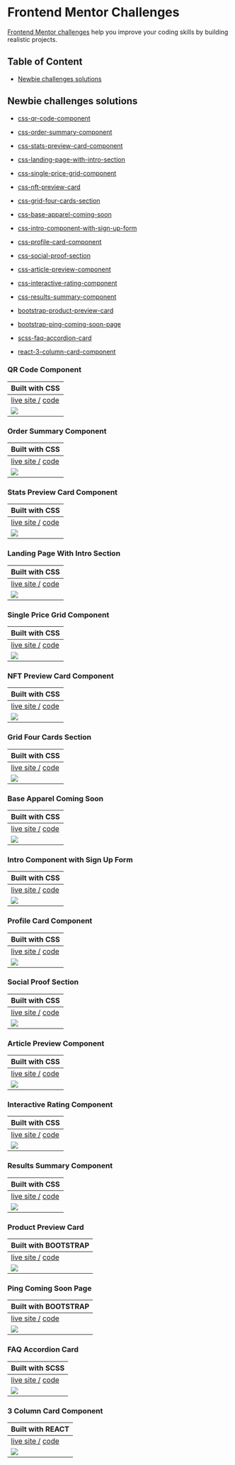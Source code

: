 # Frontend Mentor Challenges

[Frontend Mentor challenges](https://www.frontendmentor.io/) help you improve your coding skills by building realistic projects.


## Table of Content

- [Newbie challenges solutions](#newbie-challenges-solutions)


## Newbie challenges solutions

- [css-qr-code-component](#qr-code-component)
- [css-order-summary-component](#order-summary-component)
- [css-stats-preview-card-component](#stats-preview-card-component)
- [css-landing-page-with-intro-section](#landing-page-with-intro-section)
- [css-single-price-grid-component](#single-price-grid-component)
- [css-nft-preview-card](#nft-preview-card-component)
- [css-grid-four-cards-section](#grid-four-cards-section)
- [css-base-apparel-coming-soon](#base-apparel-coming-soon)
- [css-intro-component-with-sign-up-form](#intro-component-with-sign-up-form)
- [css-profile-card-component](#profile-card-component)
- [css-social-proof-section](#social-proof-section)
- [css-article-preview-component](#article-preview-component)
- [css-interactive-rating-component](#interactive-rating-component)
- [css-results-summary-component](#results-summary-component)

- [bootstrap-product-preview-card](#product-preview-card)
- [bootstrap-ping-coming-soon-page](#ping-coming-soon-page)
- [scss-faq-accordion-card](#faq-accordion-card)
- [react-3-column-card-component](#3-column-card-component)



### QR Code Component 
| Built with CSS |
| :---         |  
| [live site /](https://amansgz.github.io/css-qr-code-component/)  [code](https://github.com/amansgz/css-qr-code-component)  |
| ![](./images/qr-preview.png) |

### Order Summary Component
| Built with CSS |
| :---         |    
| [live site /](https://amansgz.github.io/css-order-summary-component/)  [code](https://github.com/amansgz/css-order-summary-component)  | 
| ![](./images/order-preview.png)   | 


### Stats Preview Card Component
| Built with CSS |
| :---         |    
| [live site /](https://amansgz.github.io/css-stats-preview-card-component/)  [code](https://github.com/amansgz/css-stats-preview-card-component)  | 
| ![](./images/stats-preview.png)   | 

### Landing Page With Intro Section
| Built with CSS |
| :---         |    
| [live site /](https://amansgz.github.io/css-landing-page-with-intro-section/)  [code](https://github.com/amansgz/css-landing-page-with-intro-section)  | 
| ![](./images/landing-preview.png)   | 

### Single Price Grid Component
| Built with CSS |
| :---         |    
| [live site /](https://amansgz.github.io/css-single-price-grid-component/)  [code](https://github.com/amansgz/css-single-price-grid-component)  | 
| ![](./images/single-preview.png)   | 

### NFT Preview Card Component
| Built with CSS |
| :---         |  
| [live site /](https://amansgz.github.io/css-nft-preview-card/)  [code](https://github.com/amansgz/css-nft-preview-card)  | 
| ![](./images/nft-preview.png)   | 


### Grid Four Cards Section
| Built with CSS |
| :---         |    
| [live site /](https://amansgz.github.io/css-grid-four-cards-section/)  [code](https://github.com/amansgz/css-grid-four-cards-section)  | 
| ![](./images/4cards-preview.png)   | 

### Base Apparel Coming Soon
| Built with CSS |
| :---         |    
| [live site /](https://amansgz.github.io/css-base-apparel-coming-soon/)  [code](https://github.com/amansgz/css-base-apparel-coming-soon)  | 
| ![](./images/base-preview.png)   | 

### Intro Component with Sign Up Form
| Built with CSS |
| :---         |    
| [live site /](https://amansgz.github.io/css-intro-component-with-sign-up-form/)  [code](https://github.com/amansgz/css-intro-component-with-sign-up-form)  | 
| ![](./images/intro-preview.png)   | 

### Profile Card Component
| Built with CSS |
| :---         |    
| [live site /](https://amansgz.github.io/css-profile-card-component/)  [code](https://github.com/amansgz/css-profile-card-component)  | 
| ![](./images/profile-preview.png)   | 

### Social Proof Section
| Built with CSS |
| :---         |    
| [live site /](https://amansgz.github.io/css-social-proof-section/)  [code](https://github.com/amansgz/css-social-proof-section)  | 
| ![](./images/social-preview.png)   | 

### Article Preview Component
| Built with CSS |
| :---         |    
| [live site /](https://amansgz.github.io/css-article-preview-component/)  [code](https://github.com/amansgz/css-article-preview-component)  | 
| ![](./images/article-preview.png)   | 

### Interactive Rating Component
| Built with CSS |
| :---         |    
| [live site /](https://amansgz.github.io/css-interactive-rating-component/)  [code](https://github.com/amansgz/css-interactive-rating-component)  | 
| ![](./images/interactive-preview.png)   | 

### Results Summary Component 
| Built with CSS |
| :---         |    
| [live site /](https://amansgz.github.io/css-results-summary-component/)  [code](https://github.com/amansgz/css-results-summary-component)  | 
| ![](./images/results-preview.png)   | 

### Product Preview Card
| Built with BOOTSTRAP |
| :---         |    
| [live site /](https://amansgz.github.io/bootstrap-product-preview-card/)  [code](https://github.com/amansgz/bootstrap-product-preview-card)  | 
| ![](./images/product-preview.png)   | 

### Ping Coming Soon Page
| Built with BOOTSTRAP |
| :---         |    
| [live site /](https://amansgz.github.io/bootstrap-ping-coming-soon-page/)  [code](https://github.com/amansgz/bootstrap-ping-coming-soon-page)  | 
| ![](./images/ping-preview.png)   | 

### FAQ Accordion Card 
| Built with SCSS |
| :---         |
| [live site /](https://scss-faq-accordion-card.netlify.app/)  [code](https://github.com/amansgz/scss-faq-accordion-card)  | 
| ![](./images/faq-preview.png)   | 

### 3 Column Card Component
| Built with REACT |
| :---         |    
| [live site /](https://react-3-column-card.netlify.app/)  [code](https://github.com/amansgz/react-3-column-card-component)  | 
| ![](./images/3cards-preview.png)   | 
